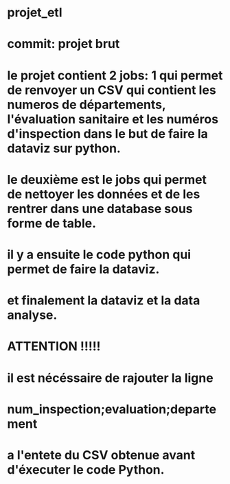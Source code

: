 # projet_etl

# commit: projet brut
# le projet contient 2 jobs: 1 qui permet de renvoyer un CSV qui contient les numeros de départements, l'évaluation sanitaire et les numéros d'inspection dans le but de faire la dataviz sur python.
# le deuxième est le jobs qui permet de nettoyer les données et de les rentrer dans une database sous forme de table.
# il y a ensuite le code python qui permet de faire la dataviz.
# et finalement la dataviz et la data analyse.

# ATTENTION !!!!!
# il est nécéssaire de rajouter la ligne 
# num_inspection;evaluation;departement
# a l'entete du CSV obtenue avant d'éxecuter le code Python.

